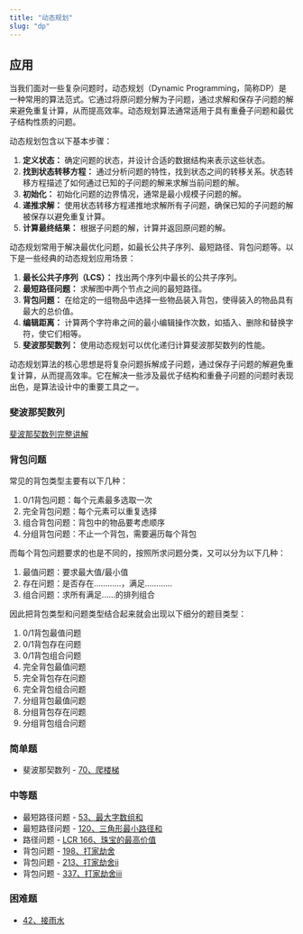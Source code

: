 ```yaml
---
title: "动态规划"
slug: "dp"
---
```


## 应用

当我们面对一些复杂问题时，动态规划（Dynamic Programming，简称DP）是一种常用的算法范式。它通过将原问题分解为子问题，通过求解和保存子问题的解来避免重复计算，从而提高效率。动态规划算法通常适用于具有重叠子问题和最优子结构性质的问题。

动态规划包含以下基本步骤：

1. **定义状态：** 确定问题的状态，并设计合适的数据结构来表示这些状态。
2. **找到状态转移方程：** 通过分析问题的特性，找到状态之间的转移关系。状态转移方程描述了如何通过已知的子问题的解来求解当前问题的解。
3. **初始化：** 初始化问题的边界情况，通常是最小规模子问题的解。
4. **递推求解：** 使用状态转移方程递推地求解所有子问题，确保已知的子问题的解被保存以避免重复计算。
5. **计算最终结果：** 根据子问题的解，计算并返回原问题的解。

动态规划常用于解决最优化问题，如最长公共子序列、最短路径、背包问题等。以下是一些经典的动态规划应用场景：

1. **最长公共子序列（LCS）：** 找出两个序列中最长的公共子序列。
2. **最短路径问题：** 求解图中两个节点之间的最短路径。
3. **背包问题：** 在给定的一组物品中选择一些物品装入背包，使得装入的物品具有最大的总价值。
4. **编辑距离：** 计算两个字符串之间的最小编辑操作次数，如插入、删除和替换字符，使它们相等。
5. **斐波那契数列：** 使用动态规划可以优化递归计算斐波那契数列的性能。

动态规划算法的核心思想是将复杂问题拆解成子问题，通过保存子问题的解避免重复计算，从而提高效率。它在解决一些涉及最优子结构和重叠子问题的问题时表现出色，是算法设计中的重要工具之一。

### 斐波那契数列

[斐波那契数列完整讲解](https://labuladong.github.io/algo/di-ling-zh-bfe1b/dong-tai-g-1e688/#%E4%B8%80%E3%80%81%E6%96%90%E6%B3%A2%E9%82%A3%E5%A5%91%E6%95%B0%E5%88%97)

### 背包问题

常见的背包类型主要有以下几种：
1. 0/1背包问题：每个元素最多选取一次
2. 完全背包问题：每个元素可以重复选择
3. 组合背包问题：背包中的物品要考虑顺序
4. 分组背包问题：不止一个背包，需要遍历每个背包

而每个背包问题要求的也是不同的，按照所求问题分类，又可以分为以下几种：
1. 最值问题：要求最大值/最小值
2. 存在问题：是否存在…………，满足…………
3. 组合问题：求所有满足……的排列组合

因此把背包类型和问题类型结合起来就会出现以下细分的题目类型：
1. 0/1背包最值问题
2. 0/1背包存在问题
3. 0/1背包组合问题
4. 完全背包最值问题
5. 完全背包存在问题
6. 完全背包组合问题
7. 分组背包最值问题
8. 分组背包存在问题
9. 分组背包组合问题

### 简单题
* 斐波那契数列 - [70、爬楼梯](../leetcode/70爬楼梯)

### 中等题

* 最短路径问题 - [53、最大字数组和](../leetcode/53最大字数组和)
* 最短路径问题 - [120、三角形最小路径和](../leetcode/120三角形最小路径和)
* 路径问题 - [LCR 166、珠宝的最高价值](../leetcode/LCR166珠宝的最高价值)
* 背包问题 - [198、打家劫舍](../leetcode/198打家劫舍)
* 背包问题 - [213、打家劫舍ii](../leetcode/213打家劫舍ii)
* 背包问题 - [337、打家劫舍iii](../leetcode/337打家劫舍iii)

### 困难题

* [42、接雨水](../leetcode/42接雨水)
